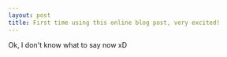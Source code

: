 ```yaml
---
layout: post
title: First time using this online blog post, very excited!
---
```


Ok, I don't know what to say now xD
